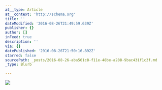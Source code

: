 ```yaml
---
at__type: Article
at__context: 'http://schema.org'
title: ''
dateModified: '2016-08-26T21:49:59.639Z'
publisher: {}
author: []
inFeed: true
description: ''
via: {}
datePublished: '2016-08-26T21:50:16.892Z'
starred: false
sourcePath: _posts/2016-08-26-aba561c8-f11e-48be-a288-9bac431f1c3f.md
_type: Blurb

---
```

![](https://the-grid-user-content.s3-us-west-2.amazonaws.com/ed1d7f1c-eab7-4db2-946f-588bf7401eb8.jpg)